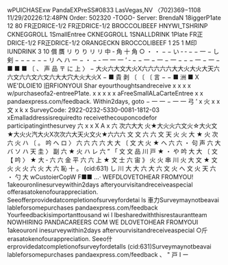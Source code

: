 wPUICHASExw PandaEXPreSS#0833 LasVegas,NV 〈702)369−1108 11/29/20226:12:48PN Order: 502320 -TOGO- Server: BrendaN 18iggerP1ate 12 80 FR正DRICE-1/2 FR正DRICE-1/2 BROCCOLIBEEF HNYWI_TSHRINP CKNEGGROLL 1SmallEntree CKNEGGROLL 1SNALLDRINK 1Plate FR正DRICE-1/2 FR正DRICE-1/2 ORANGECKN BROCCOLIBEEF 1 25 1 M印IUNDRINK 3 10 償 贋 リ り り リ リ 中 ‐ 角 十 角 ○ ・ ・ − − い ‐ ‐ − − 一 − し 剣 − − − − − − リ へ ハ ー − ・ − ‐ 一 一 一 ’ ‐ − − 一 − 一 − 一 − − − 一 − 一 − ■ ■ ■ 〔 、 声 品 〒 に 上 〉 − 大火六大文大火X六六六六六大大火大火大天六六文六六文六文六大大穴大火大火X − ■ 貴 剥 〔 〔 〔 言 − − ■ 洲 ■ X WE'DLOIE10 旧RFIONYOUI Shar eyourthoughtsandreceive x x x x w/purchaseofa2-entreeP1ate. x x x x x aFreeSmallALaCarteEntree x x pandaexpress.com/feedback. Within2days, goto − 一 一 − 一 一 弓 ’ x 火 x x 文 x k x SurveyCode: 2922-0232-5330-0081-1812-03 xEmalladdressisrequiredto receivethecouponcodefor participatinginthesurvey 六 x x X A x 六 次六大大 火★大火火六文火☆大火文★大火火汽大火X次次六大天火文火★六六六 文 文 六 六 文 天 火 火 大 ★ 火 次 六 火 ハ 〔 。 吟 へ ロ 〉 六 六 六 六 大 大 〔 文 大 火 ★ へ 六 六 ・ 句 声 六 大 バ ソ ハ 天 圭 〉 副 六 ★ 火 ハ レ 六 ” 「 文 文 品 川 戸 ★ ・ や 吟 大 大 〔 文 【 吟 〉 ★ 大 ‐ 六 六 金 平 六 六 上 ★ 文 士 六 宙 》 火 火 串 川 火 大 文 ★ 文 火 火 火 六 火 大 六 恥 十 。 (cid:631) し 川 大 大 六 大 六 文 火 へ 文 火 天 六 ・ 勺 大 wCustoierCopW F■■ …· WEFDLOVETOHEAR FROMYOU! 1akeouronlinesurveywithin2days afteryourvisitandreceiveaspecial offerasatokenofourappreciation. Seeofferprovidedatcompletionofsurveyfordetai ls 車力Surveymaynotbeavai lableforsomepurchases pandaexpress.com/feedback Yourfeedbackisimportanttousand wi l lbesharedwiththisrestaurantteam NOWHIRING PANDACAREERS COM WE DLOVETOHEAR FROMYOUI 1akeouronl inesurveywithin2days aftervourvisitandreceiveaspecial ○斤erasatokenofourappreciation. Seeo什erprovidedatcompletionofsurveyfordetalls (cid:631)Surveymaynotbeavai lableforsomepurchases pandaexpress.com/feedback 、 " 戸 I ー